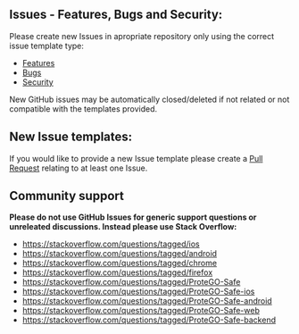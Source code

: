 ## Issues - Features, Bugs and Security:

Please create new Issues in apropriate repository only using the correct issue template type:
- [Features](ISSUE_TEMPLATE/feature_request.md)
- [Bugs](ISSUE_TEMPLATE/bug_report.md)
- [Security](SECURITY.md)

New GitHub issues may be automatically closed/deleted if not related or not compatible with the templates provided.  

## New Issue templates:

If you would like to provide a new Issue template please create a [Pull Request](PULL_REQUEST_TEMPLATE/README.md) relating to at least one Issue.  

## Community support
**Please do not use GitHub Issues for generic support questions or unreleated discussions. Instead please use Stack Overflow:**  

- https://stackoverflow.com/questions/tagged/ios
- https://stackoverflow.com/questions/tagged/android
- https://stackoverflow.com/questions/tagged/chrome
- https://stackoverflow.com/questions/tagged/firefox
- https://stackoverflow.com/questions/tagged/ProteGO-Safe
- https://stackoverflow.com/questions/tagged/ProteGO-Safe-ios
- https://stackoverflow.com/questions/tagged/ProteGO-Safe-android
- https://stackoverflow.com/questions/tagged/ProteGO-Safe-web
- https://stackoverflow.com/questions/tagged/ProteGO-Safe-backend
